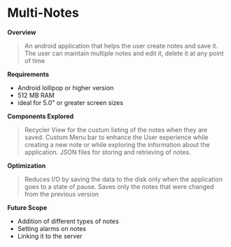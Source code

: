 Multi-Notes
===========

**Overview**
> An android application that helps the user create notes and save it. The user can maintain multiple notes and edit it, delete it at any point of time

**Requirements**
* Android lollipop or higher version
* 512 MB RAM
* ideal for 5.0" or greater screen sizes

**Components Explored**
>Recycler View for the custum listing of the notes when they are saved.
Custom Menu bar to enhance the User experience while creating a new note or while exploring the information about the application.
JSON files for storing and retrieving of notes.

**Optimization**
>Reduces I/O by saving the data to the disk only when the application goes to a state of pause.
Saves only the notes that were changed from the previous version

**Future Scope**
* Addition of different types of notes
* Setting alarms on notes
* Linking it to the server
